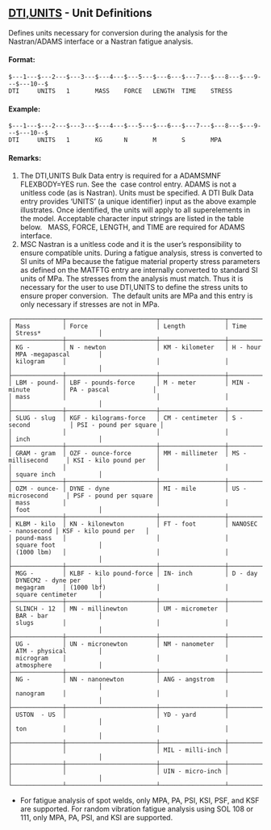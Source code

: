 ## [DTI,UNITS](https://help.hexagonmi.com/bundle/MSC_Nastran_2022.4/page/Nastran_Combined_Book/qrg/bulkde/TOC.DTI.UNITS.xhtml) - Unit Definitions

Defines units necessary for conversion during the analysis for the Nastran/ADAMS interface or a Nastran fatigue analysis.

#### Format:

```nastran
$---1---$---2---$---3---$---4---$---5---$---6---$---7---$---8---$---9---$---10--$
DTI     UNITS   1       MASS    FORCE   LENGTH  TIME    STRESS
```

#### Example:

```nastran
$---1---$---2---$---3---$---4---$---5---$---6---$---7---$---8---$---9---$---10--$
DTI     UNITS   1       KG      N       M       S       MPA
```

#### Remarks:

1. The DTI,UNITS Bulk Data entry is required for a ADAMSMNF FLEXBODY=YES run. See the   case control entry. ADAMS is not a unitless code (as is Nastran). Units must be specified. A DTI Bulk Data entry provides ‘UNITS’ (a unique identifier) input as the above example illustrates. Once identified, the units will apply to all superelements in the model. Acceptable character input strings are listed in the table below.   MASS, FORCE, LENGTH, and TIME are required for ADAMS interface.
2. MSC Nastran is a unitless code and it is the user’s responsibility to ensure compatible units. During a fatigue analysis, stress is converted to SI units of MPa because the fatigue material property stress parameters as defined on the MATFTG entry are internally converted to standard SI units of MPa. The stresses from the analysis must match. Thus it is necessary for the user to use DTI,UNITS to define the stress units to ensure proper conversion.  The default units are MPa and this entry is only necessary if stresses are not in MPa.

```text
┌──────────────┬─────────────────────────┬──────────────────┬──────────────────────┬────────────────────────┐
│ Mass         │ Force                   │ Length           │ Time                 │ Stress*                │
├──────────────┼─────────────────────────┼──────────────────┼──────────────────────┼────────────────────────┤
│ KG -         │ N - newton              │ KM - kilometer   │ H - hour             │ MPA -megapascal        │
│ kilogram     │                         │                  │                      │                        │
├──────────────┼─────────────────────────┼──────────────────┼──────────────────────┼────────────────────────┤
│ LBM - pound- │ LBF - pounds-force      │ M - meter        │ MIN - minute         │ PA - pascal            │
│ mass         │                         │                  │                      │                        │
├──────────────┼─────────────────────────┼──────────────────┼──────────────────────┼────────────────────────┤
│ SLUG - slug  │ KGF - kilograms-force   │ CM - centimeter  │ S - second           │ PSI - pound per square │
│              │                         │                  │                      │ inch                   │
├──────────────┼─────────────────────────┼──────────────────┼──────────────────────┼────────────────────────┤
│ GRAM - gram  │ OZF - ounce-force       │ MM - millimeter  │ MS - millisecond     │ KSI - kilo pound per   │
│              │                         │                  │                      │ square inch            │
├──────────────┼─────────────────────────┼──────────────────┼──────────────────────┼────────────────────────┤
│ OZM - ounce- │ DYNE - dyne             │ MI - mile        │ US - microsecond     │ PSF - pound per square │
│ mass         │                         │                  │                      │ foot                   │
├──────────────┼─────────────────────────┼──────────────────┼──────────────────────┼────────────────────────┤
│ KLBM - kilo  │ KN - kilonewton         │ FT - foot        │ NANOSEC - nanosecond │ KSF - kilo pound per   │
│ pound-mass   │                         │                  │                      │ square foot            │
│ (1000 lbm)   │                         │                  │                      │                        │
├──────────────┼─────────────────────────┼──────────────────┼──────────────────────┼────────────────────────┤
│ MGG -        │ KLBF - kilo pound-force │ IN- inch         │ D - day              │ DYNECM2 - dyne per     │
│ megagram     │ (1000 lbf)              │                  │                      │ square centimeter      │
├──────────────┼─────────────────────────┼──────────────────┼──────────────────────┼────────────────────────┤
│ SLINCH - 12  │ MN - millinewton        │ UM - micrometer  │                      │ BAR - bar              │
│ slugs        │                         │                  │                      │                        │
├──────────────┼─────────────────────────┼──────────────────┼──────────────────────┼────────────────────────┤
│ UG -         │ UN - micronewton        │ NM - nanometer   │                      │ ATM - physical         │
│ microgram    │                         │                  │                      │ atmosphere             │
├──────────────┼─────────────────────────┼──────────────────┼──────────────────────┼────────────────────────┤
│ NG -         │ NN - nanonewton         │ ANG - angstrom   │                      │                        │
│ nanogram     │                         │                  │                      │                        │
├──────────────┼─────────────────────────┼──────────────────┼──────────────────────┼────────────────────────┤
│ USTON  - US  │                         │ YD - yard        │                      │                        │
│ ton          │                         │                  │                      │                        │
├──────────────┼─────────────────────────┼──────────────────┼──────────────────────┼────────────────────────┤
│              │                         │ MIL - milli-inch │                      │                        │
├──────────────┼─────────────────────────┼──────────────────┼──────────────────────┼────────────────────────┤
│              │                         │ UIN - micro-inch │                      │                        │
└──────────────┴─────────────────────────┴──────────────────┴──────────────────────┴────────────────────────┘
```

* For fatigue analysis of spot welds, only MPA, PA, PSI, KSI, PSF, and KSF are supported. For random vibration fatigue analysis using SOL 108 or 111, only MPA, PA, PSI, and KSI are sup­ported. 
